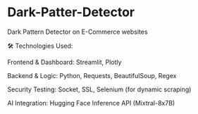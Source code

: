 # Dark-Patter-Detector
Dark Pattern Detector on E-Commerce websites

🛠 Technologies Used:

Frontend & Dashboard: Streamlit, Plotly

Backend & Logic: Python, Requests, BeautifulSoup, Regex

Security Testing: Socket, SSL, Selenium (for dynamic scraping)

AI Integration: Hugging Face Inference API (Mixtral-8x7B)
